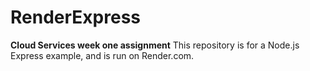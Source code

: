 # RenderExpress
**Cloud Services week one assignment**
This repository is for a Node.js Express example, and is run on Render.com.
